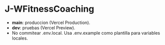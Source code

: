 # J-WFitnessCoaching

- **main**: produccion (Vercel Production).
- **dev**: pruebas (Vercel Preview).
- No commitear .env.local. Usa .env.example como plantilla para variables locales.

